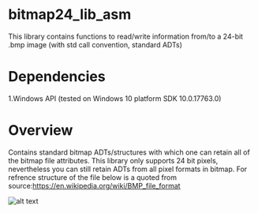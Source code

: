 # bitmap24_lib_asm
This library contains functions to read/write information from/to a 24-bit .bmp image (with std call convention, standard ADTs)

# Dependencies
  1.Windows API
    (tested on Windows 10 platform SDK 10.0.17763.0)

# Overview
  Contains standard bitmap ADTs/structures with which one can retain all of the bitmap file attributes. This library only supports 24 bit pixels, nevertheless you can still retain ADTs from all pixel formats in bitmap. For refrence structure of the file below is a quoted from source:https://en.wikipedia.org/wiki/BMP_file_format
  
  ![alt text](https://upload.wikimedia.org/wikipedia/commons/c/c4/BMPfileFormat.png)
